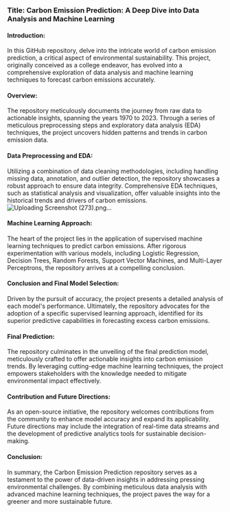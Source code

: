 ### Title: Carbon Emission Prediction: A Deep Dive into Data Analysis and Machine Learning

#### Introduction:
In this GitHub repository, delve into the intricate world of carbon emission prediction, a critical aspect of environmental sustainability. This project, originally conceived as a college endeavor, has evolved into a comprehensive exploration of data analysis and machine learning techniques to forecast carbon emissions accurately.

#### Overview:
The repository meticulously documents the journey from raw data to actionable insights, spanning the years 1970 to 2023. Through a series of meticulous preprocessing steps and exploratory data analysis (EDA) techniques, the project uncovers hidden patterns and trends in carbon emission data.

#### Data Preprocessing and EDA:
Utilizing a combination of data cleaning methodologies, including handling missing data, annotation, and outlier detection, the repository showcases a robust approach to ensure data integrity. Comprehensive EDA techniques, such as statistical analysis and visualization, offer valuable insights into the historical trends and drivers of carbon emissions.
![Uploading Screenshot (273).png…]()

#### Machine Learning Approach:
The heart of the project lies in the application of supervised machine learning techniques to predict carbon emissions. After rigorous experimentation with various models, including Logistic Regression, Decision Trees, Random Forests, Support Vector Machines, and Multi-Layer Perceptrons, the repository arrives at a compelling conclusion.

#### Conclusion and Final Model Selection:
Driven by the pursuit of accuracy, the project presents a detailed analysis of each model's performance. Ultimately, the repository advocates for the adoption of a specific supervised learning approach, identified for its superior predictive capabilities in forecasting excess carbon emissions.

#### Final Prediction:
The repository culminates in the unveiling of the final prediction model, meticulously crafted to offer actionable insights into carbon emission trends. By leveraging cutting-edge machine learning techniques, the project empowers stakeholders with the knowledge needed to mitigate environmental impact effectively.


#### Contribution and Future Directions:
As an open-source initiative, the repository welcomes contributions from the community to enhance model accuracy and expand its applicability. Future directions may include the integration of real-time data streams and the development of predictive analytics tools for sustainable decision-making.

#### Conclusion:
In summary, the Carbon Emission Prediction repository serves as a testament to the power of data-driven insights in addressing pressing environmental challenges. By combining meticulous data analysis with advanced machine learning techniques, the project paves the way for a greener and more sustainable future.
